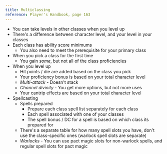 ```yaml
---
title: Multiclassing
reference: Player's Handbook, page 163
---
```


- You can take levels in other classes when you level up
- There's a difference between character level, and your level in your classes
- Each class has ability score minimums
  - You also need to meet the prerequisite for your primary class
- When you pick a class for the first time
  - You gain _some_, but not all of the class proficiencies
- When you level up
  - Hit points / die are added based on the class you pick
  - Your proficiency bonus is based on your total character level
  - _Multi-attack_ - Doesn't stack
  - _Channel divinity_ - You get more options, but not more uses
  - Your cantrip effects are based on your total character level
- Spellcasting
  - Spells prepared
    - Prepare each class spell list separately for each class
    - Each spell associated with one of your classes
    - The spell bonus / DC for a spell is based on which class its prepared for
  - There's a separate table for how many spell slots you have, don't use the class-specific ones (warlock spell slots are separate)
  - _Warlocks_ - You can use pact magic slots for non-warlock spells, and regular spell slots for pact magic
